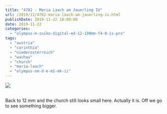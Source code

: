 ```yaml
---
title: "4782 - Maria Laach am Jauerling IV"
url: /2019/11/4782-maria-laach-am-jauerling-iv.html
publishDate: 2019-11-22 18:00:00
date: 2019-11-22
categories: 
  - "olympus-m-zuiko-digital-ed-12-100mm-f4-0-is-pro"
tags: 
  - "austria"
  - "carinthia"
  - "niederosterreich"
  - "wachau"
  - "church"
  - "maria-laach"
  - "olympus-om-d-e-m1-mk-ii"
---
```

<div class="container">
<div class="center"><a target="_blank" href="https://d25zfm9zpd7gm5.cloudfront.net/1200x1200/2018/20180501_113552_lr.jpg"><img class="webfeedsFeaturedVisual" src="https://d25zfm9zpd7gm5.cloudfront.net/0600x0600/2018/20180501_113552_lr.jpg" /></a></div>
</div>
<br />

Back to 12&nbsp;mm and the church still looks small here. Actually
it is. Off we go to see something bigger.